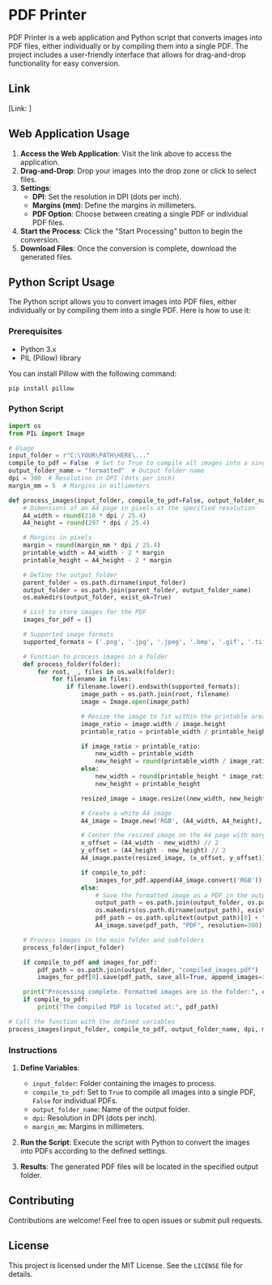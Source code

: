 # PDF Printer

PDF Printer is a web application and Python script that converts images into PDF files, either individually or by compiling them into a single PDF. The project includes a user-friendly interface that allows for drag-and-drop functionality for easy conversion.

## Link

[Link: ]

## Web Application Usage

1. **Access the Web Application**: Visit the link above to access the application.
2. **Drag-and-Drop**: Drop your images into the drop zone or click to select files.
3. **Settings**:
   - **DPI**: Set the resolution in DPI (dots per inch).
   - **Margins (mm)**: Define the margins in millimeters.
   - **PDF Option**: Choose between creating a single PDF or individual PDF files.
4. **Start the Process**: Click the "Start Processing" button to begin the conversion.
5. **Download Files**: Once the conversion is complete, download the generated files.

## Python Script Usage

The Python script allows you to convert images into PDF files, either individually or by compiling them into a single PDF. Here is how to use it:

### Prerequisites

- Python 3.x
- PIL (Pillow) library

You can install Pillow with the following command:
```sh
pip install pillow
```

### Python Script

```python
import os
from PIL import Image

# Usage
input_folder = r"C:\YOUR\PATH\HERE\..."
compile_to_pdf = False  # Set to True to compile all images into a single PDF
output_folder_name = "formatted"  # Output folder name
dpi = 300  # Resolution in DPI (dots per inch)
margin_mm = 5  # Margins in millimeters

def process_images(input_folder, compile_to_pdf=False, output_folder_name="formatted", dpi=300, margin_mm=5):
    # Dimensions of an A4 page in pixels at the specified resolution
    A4_width = round(210 * dpi / 25.4)
    A4_height = round(297 * dpi / 25.4)

    # Margins in pixels
    margin = round(margin_mm * dpi / 25.4)
    printable_width = A4_width - 2 * margin
    printable_height = A4_height - 2 * margin

    # Define the output folder
    parent_folder = os.path.dirname(input_folder)
    output_folder = os.path.join(parent_folder, output_folder_name)
    os.makedirs(output_folder, exist_ok=True)

    # List to store images for the PDF
    images_for_pdf = []

    # Supported image formats
    supported_formats = ('.png', '.jpg', '.jpeg', '.bmp', '.gif', '.tiff', '.tif')

    # Function to process images in a folder
    def process_folder(folder):
        for root, _, files in os.walk(folder):
            for filename in files:
                if filename.lower().endswith(supported_formats):
                    image_path = os.path.join(root, filename)
                    image = Image.open(image_path)

                    # Resize the image to fit within the printable area while maintaining aspect ratio
                    image_ratio = image.width / image.height
                    printable_ratio = printable_width / printable_height

                    if image_ratio > printable_ratio:
                        new_width = printable_width
                        new_height = round(printable_width / image_ratio)
                    else:
                        new_width = round(printable_height * image_ratio)
                        new_height = printable_height

                    resized_image = image.resize((new_width, new_height), Image.LANCZOS)

                    # Create a white A4 image
                    A4_image = Image.new('RGB', (A4_width, A4_height), 'white')

                    # Center the resized image on the A4 page with margins
                    x_offset = (A4_width - new_width) // 2
                    y_offset = (A4_height - new_height) // 2
                    A4_image.paste(resized_image, (x_offset, y_offset))

                    if compile_to_pdf:
                        images_for_pdf.append(A4_image.convert('RGB'))
                    else:
                        # Save the formatted image as a PDF in the output folder
                        output_path = os.path.join(output_folder, os.path.relpath(image_path, input_folder))
                        os.makedirs(os.path.dirname(output_path), exist_ok=True)
                        pdf_path = os.path.splitext(output_path)[0] + ".pdf"
                        A4_image.save(pdf_path, "PDF", resolution=300)

    # Process images in the main folder and subfolders
    process_folder(input_folder)

    if compile_to_pdf and images_for_pdf:
        pdf_path = os.path.join(output_folder, "compiled_images.pdf")
        images_for_pdf[0].save(pdf_path, save_all=True, append_images=images_for_pdf[1:])

    print("Processing complete. Formatted images are in the folder:", output_folder)
    if compile_to_pdf:
        print("The compiled PDF is located at:", pdf_path)

# Call the function with the defined variables
process_images(input_folder, compile_to_pdf, output_folder_name, dpi, margin_mm)
```

### Instructions

1. **Define Variables**:
   - `input_folder`: Folder containing the images to process.
   - `compile_to_pdf`: Set to `True` to compile all images into a single PDF, `False` for individual PDFs.
   - `output_folder_name`: Name of the output folder.
   - `dpi`: Resolution in DPI (dots per inch).
   - `margin_mm`: Margins in millimeters.

2. **Run the Script**: Execute the script with Python to convert the images into PDFs according to the defined settings.

3. **Results**: The generated PDF files will be located in the specified output folder.

## Contributing

Contributions are welcome! Feel free to open issues or submit pull requests.

## License

This project is licensed under the MIT License. See the `LICENSE` file for details.
